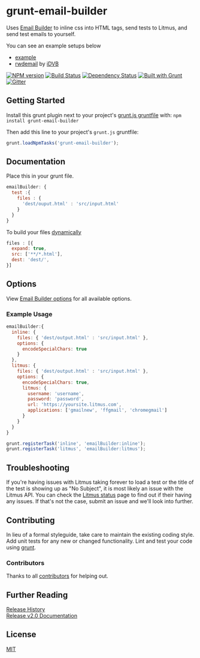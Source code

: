 # grunt-email-builder

Uses [Email Builder](https://github.com/Email-builder/email-builder-core) to inline css into HTML tags, send tests to Litmus, and send test emails to yourself.

You can see an example setups below 
- [example](https://github.com/yargalot/email-builder-example)
- [rwdemail](https://github.com/iDVB/rwdemail) by [iDVB](https://github.com/iDVB)

[![NPM version](https://badge.fury.io/js/grunt-email-builder.png)](http://badge.fury.io/js/grunt-email-builder) [![Build Status](https://travis-ci.org/Email-builder/grunt-email-builder.svg)](https://travis-ci.org/Email-builder/grunt-email-builder) [![Dependency Status](https://gemnasium.com/yargalot/Email-Builder.png)](https://gemnasium.com/yargalot/Email-Builder) [![Built with Grunt](https://cdn.gruntjs.com/builtwith.png)](http://gruntjs.com/) [![Gitter](https://badges.gitter.im/Join%20Chat.svg)](https://gitter.im/Email-builder/grunt-email-builder)

## Getting Started

Install this grunt plugin next to your project's [grunt.js gruntfile][getting_started] with: `npm install grunt-email-builder`

Then add this line to your project's `grunt.js` gruntfile:

```javascript
grunt.loadNpmTasks('grunt-email-builder');
```

[grunt]: http://gruntjs.com/
[getting_started]: http://gruntjs.com/getting-started



## Documentation

Place this in your grunt file.
```javascript
emailBuilder: {
  test :{
    files : {
      'dest/ouput.html' : 'src/input.html'
    }
  }
}
```

To build your files [dynamically](http://gruntjs.com/configuring-tasks#building-the-files-object-dynamically)
```javascript
files : [{
  expand: true,
  src: ['**/*.html'],
  dest: 'dest/',
}]
```

## Options

View [Email Builder options](https://github.com/Email-builder/email-builder-core#options) for all available options.

### Example Usage

```javascript
emailBuilder:{
  inline: {
    files: { 'dest/output.html' : 'src/input.html' },
    options: {
      encodeSpecialChars: true
    }
  },
  litmus: {
    files: { 'dest/output.html' : 'src/input.html' },
    options: {
      encodeSpecialChars: true,
      litmus: {
        username: 'username',
        password: 'password',
        url: 'https://yoursite.litmus.com',
        applications: ['gmailnew', 'ffgmail', 'chromegmail']
      }
    }
  }
}

grunt.registerTask('inline', 'emailBuilder:inline');
grunt.registerTask('litmus', 'emailBuilder:litmus');

```


## Troubleshooting

If you're having issues with Litmus taking forever to load a test or the title of the test is showing up as "No Subject", it is most likely an issue with the Litmus API. You can check the [Litmus status](http://status.litmus.com) page to find out if their having any issues. If that's not the case, submit an issue and we'll look into further.

## Contributing
In lieu of a formal styleguide, take care to maintain the existing coding style. Add unit tests for any new or changed functionality. Lint and test your code using [grunt][grunt].

### Contributors
Thanks to all [contributors](https://github.com/Email-builder/grunt-email-builder/graphs/contributors) 
 for helping out. 

## Further Reading

[Release History](https://github.com/Email-builder/grunt-email-builder/wiki/Changelog)  
[Release v2.0 Documentation](https://github.com/Email-builder/grunt-email-builder/wiki/v2.0)


## License
[MIT](https://github.com/Email-builder/grunt-email-builder/blob/master/LICENSE-MIT)
